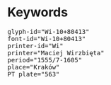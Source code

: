 # Keywords
<pre>
glyph-id="Wi-10+80413"
font-id="Wi-10+80413"
printer-id="Wi"
printer="Maciej Wirzbięta"
period="1555/7-1605"
place="Kraków"
PT plate="563"
</pre>
